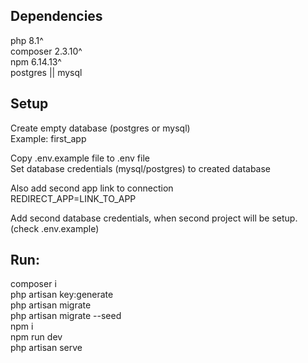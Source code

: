 ## Dependencies
php 8.1^\
composer 2.3.10^\
npm 6.14.13^\
postgres || mysql

## Setup
Create empty database (postgres or mysql)\
Example: first_app

Copy .env.example file to .env file\
Set database credentials (mysql/postgres) to created database

Also add second app link to connection\
REDIRECT_APP=LINK_TO_APP

Add second database credentials, when second project will be setup. (check .env.example)

## Run:
composer i\
php artisan key:generate\
php artisan migrate\
php artisan migrate --seed\
npm i\
npm run dev\
php artisan serve
